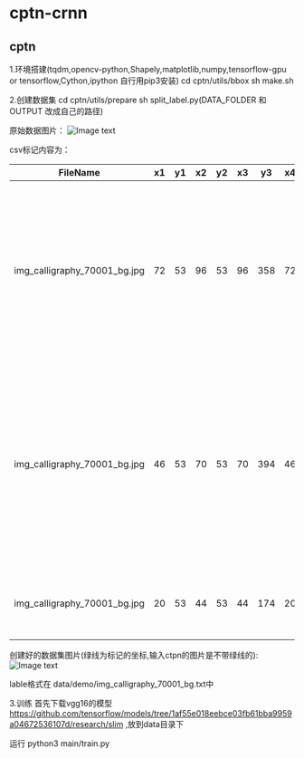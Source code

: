# cptn-crnn

## cptn

1.环境搭建(tqdm,opencv-python,Shapely,matplotlib,numpy,tensorflow-gpu or tensorflow,Cython,ipython 自行用pip3安装)
 cd cptn/utils/bbox
 sh make.sh

2.创建数据集
 cd cptn/utils/prepare
 sh split_label.py(DATA_FOLDER 和 OUTPUT 改成自己的路径)

 原始数据图片：
 ![Image text](https://github.com/hwwu/cptn-crnn/blob/master/cptn/data/demo/source/img_calligraphy_70001_bg.jpg)
 
 csv标记内容为：
 
  FileName                    | x1| y1| x2| y2| x3| y3| x4| y4| text
  ----------------------------|---|---|---|---|---|---|---|---|------
  img_calligraphy_70001_bg.jpg|72 |53 |96 |53 |96 |358|72 |358|黎沈昨骑托那缝丁聚侮篮海炭
  img_calligraphy_70001_bg.jpg|46 |53 |70 |53 |70 |394|46 |394|缩蝇躁劣趋拴局伦绸启杭吭惯蛋仅
  img_calligraphy_70001_bg.jpg|20 |53 |44 |53 |44 |174|20 |174|效射市关蝉
 
 创建好的数据集图片(绿线为标记的坐标,输入ctpn的图片是不带绿线的):
 ![Image text](https://github.com/hwwu/cptn-crnn/blob/master/cptn/data/demo/img_calligraphy_70001_bg.jpg)
 
 lable格式在 data/demo/img_calligraphy_70001_bg.txt中

3.训练
  首先下载vgg16的模型
  https://github.com/tensorflow/models/tree/1af55e018eebce03fb61bba9959a04672536107d/research/slim
  ,放到data目录下
  
  运行 python3 main/train.py
 
